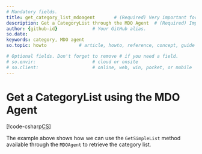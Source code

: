 ```yaml
---
# Mandatory fields.
title: get_category_list_mdoagent       # (Required) Very important for SEO.
description: Get a CategoryList through the MDO Agent  # (Required) Important for SEO.
author: {github-id}             # Your GitHub alias.
so.date: 
keywords: category, MDO agent
so.topic: howto            # article, howto, reference, concept, guide

# Optional fields. Don't forget to remove # if you need a field.
# so.envir:                     # cloud or onsite
# so.client:                    # online, web, win, pocket, or mobile
---
```


# Get a CategoryList using the MDO Agent

[!code-csharp[CS](includes/get-catlist-mdoagent.cs)]

The example above shows how we can use the `GetSimpleList` method available through the `MDOAgent` to retrieve the category list.
